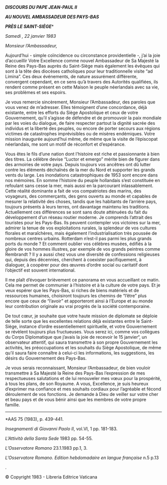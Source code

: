 ***DISCOURS DU PAPE JEAN-PAUL II***

***AU NOUVEL AMBASSADEUR DES PAYS-BAS***

***PRÈS LE SAINT-SIÈGE****

*Samedi* *, 22 janvier 1983*

*Monsieur l’Ambassadeur,*

Aujourd’hui - simple coïncidence ou circonstance providentielle -, j’ai la joie d’accueillir Votre Excellence comme nouvel Ambassadeur de Sa Majesté la Reine des Pays-Bas auprès du Saint-Siège mais également les évêques qui sont à la tête des diocèses catholiques pour leur traditionnelle visite “ad Limina”. Ces deux événements, de nature assurément différente, convergent cependant, en ce sens qu’à travers des Autorités qualifiées, ils rendent comme présent en cette Maison le peuple néerlandais avec sa vie, ses problèmes et ses espoirs.

Je vous remercie sincèrement, Monsieur l’Ambassadeur, des paroles que vous venez de m’adresser. Elles témoignent d’une concordance, déjà existante, entre les efforts du Siège Apostolique et ceux de votre Gouvernement, qu’il s’agisse de défendre et de promouvoir la paix mondiale par les voies du dialogue, de faire respecter partout la dignité sacrée des individus et la liberté des peuples, ou encore de porter secours aux régions victimes de catastrophes imprévisibles ou de misères endémiques. Votre mission inaugurée aujourd’hui même, de même que la visite de l’épiscopat néerlandais, me sont un motif de réconfort et d’espérance.

Vous êtes le fils d’une nation dont l’histoire est riche et passionnante à bien des titres. La célèbre devise “Luctor et emergo” mérite bien de figurer dans des armoiries de votre pays. Depuis toujours vos ancêtres ont dû lutter contre les éléments déchaînés de la mer du Nord et supporter les grands vents du large. Les inondations catastrophiques de 1953 sont encore dans nos mémoires. En somme l’histoire du peuple hollandais s’est constituée en refoulant sans cesse la mer, mais aussi en la parcourant inlassablement. Cette réalité dominante a fait de vos compatriotes des marins, des voyageurs, des commerçants, des gens ouverts au monde et capables de mesurer la relativité des choses, tandis que les habitants de l’arrière pays, toujours présents à leurs terres, ont davantage maintenu les traditions. Actuellement ces différences se sont sans doute atténuées du fait du développement d’un réseau routier moderne. Je comprends l’attrait des touristes pour les Pays-Bas. Ils peuvent contempler vos victoires sur la mer, admirer la tenue de vos exploitations rurales, la splendeur de vos cultures florales et maraîchères, mais également l’industrialisation très poussée de nombreux centres urbains. Rotterdam n’est-il pas parmi les plus grands ports du monde ? Et comment oublier vos célèbres musées, édifiés à la gloire de vos hommes illustres, par exemple de vos grands peintres comme Rembrandt ? Il y a aussi chez vous une diversité de confessions religieuses qui, depuis des décennies, cherchent à coexister pacifiquement, à dialoguer, à coopérer pour des œuvres d’ordre social ou caritatif dont l’objectif est souvent international.

Il me plaît d’évoquer brièvement ce panorama en vous accueillant ce matin. Cela me permet de communier à l’histoire et à la culture de votre pays. Et je veux espérer que les Pays-Bas, si riches de biens matériels et de ressources humaines, choisiront toujours les chemins de “l’être” plus encore que ceux de “l’avoir” et apporteront ainsi à l’Europe et au monde leur contribution originale au vrai progrès de la société contemporaine.

De tout cœur, je souhaite que votre haute mission de diplomate se déploie de telle sorte que les excellentes relations déjà existantes entre le Saint-Siège, instance d’ordre essentiellement spirituelle, et votre Gouvernement se révèlent toujours plus fructueuses. Vous serez ici, comme vos collègues du Corps Diplomatique que j’avais la joie de recevoir le 15 janvier“, un observateur attentif, qui saura transmettre à son propre Gouvernement les activités, les préoccupations et les souhaits du Siège Apostolique, de même qu’il saura faire connaître à celui-ci les informations, les suggestions, les désirs du Gouvernement des Pays-Bas.

Je vous serais reconnaissant, Monsieur l’Ambassadeur, de bien vouloir transmettre à Sa Majesté la Reine des Pays-Bas l’expression de mes respectueuses salutations et de lui renouveler mes vœux pour la prospérité, à tous les plans, de son Royaume. A vous, Excellence, je suis heureux d’exprimer ma confiance et mes souhaits cordiaux pour l’agréable et fécond déroulement de vos fonctions. Je demande à Dieu de veiller sur votre cher et beau pays et de vous bénir ainsi que les membres de votre propre famille.

* * *

*AAS 75 (1983), p. 439-441.

*Insegnamenti di Giovanni Paolo II*, vol.VI, 1 pp. 181-183.

*L'Attività della Santa Sede* 1983 pp. 54-55.

*L’Osservatore Romano* 23.1.1983 pp.1, 3.

*L'Osservatore Romano. Edition hebdomadaire en langue française* n.5 p.13

.

© Copyright 1983 - Libreria Editrice Vaticana